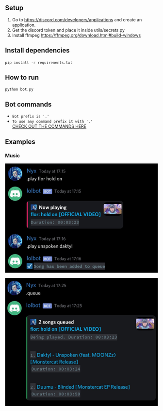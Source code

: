 ## Setup
1. Go to https://discord.com/developers/applications and create an application.  
2. Get the discord token and place it inside utils/secrets.py
3. Install ffmpeg https://ffmpeg.org/download.html#build-windows

## Install dependencies
`pip install -r requirements.txt`

## How to run
`python bot.py`

## Bot commands

* `Bot prefix is '.'`
* `To use any command prefix it with '.'`  
[CHECK OUT THE COMMANDS HERE](./COMMANDS.md)

## Examples

### Music


![](imgs/play.jpg)


![](imgs/q.jpg)
